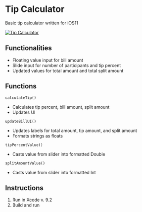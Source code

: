 # Tip Calculator

Basic tip calculator written for iOS11 

[![Tip Calculator](http://img.youtube.com/vi/CU1Fx3k1khc/0.jpg)](http://www.youtube.com/watch?v=CU1Fx3k1khc "Tip Calculator iOS Demo v. 2")

## Functionalities

- Floating value input for bill amount
- Slide input for number of participants and tip percent
- Updated values for total amount and total split amount

## Functions

```
calculateTip()
```
- Calculates tip percent, bill amount, split amount
- Updates UI

```
updateBillUI()
```
- Updates labels for total amount, tip amount, and split amount
- Formats strings as floats 

```
tipPercentValue()
```
- Casts value from slider into formatted Double

```
splitAmountValue()
```
- Casts value from slider into formatted Int

## Instructions
1. Run in Xcode v. 9.2
2. Build and run
